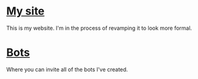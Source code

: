 # [My site](https://kingminer7.github.io)
This is my website. I'm in the process of revamping it to look more formal.

# [Bots](https://kingminer7.github.io/bots)
Where you can invite all of the bots I've created.